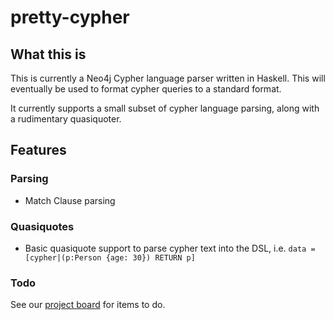 # pretty-cypher

## What this is

This is currently a Neo4j Cypher language parser written in Haskell. This will eventually be used to format cypher queries to a standard format.

It currently supports a small subset of cypher language parsing, along with a rudimentary quasiquoter.

## Features 

### Parsing

* Match Clause parsing

### Quasiquotes

* Basic quasiquote support to parse cypher text into the DSL, i.e. `data = [cypher|(p:Person {age: 30}) RETURN p]`

### Todo

See our [project board](https://github.com/EdAllonby/pretty-cypher/projects/1) for items to do.
